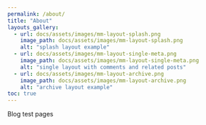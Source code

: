 ```yaml
---
permalink: /about/
title: "About"
layouts_gallery:
  - url: docs/assets/images/mm-layout-splash.png
    image_path: docs/assets/images/mm-layout-splash.png
    alt: "splash layout example"
  - url: docs/assets/images/mm-layout-single-meta.png
    image_path: docs/assets/images/mm-layout-single-meta.png
    alt: "single layout with comments and related posts"
  - url: docs/assets/images/mm-layout-archive.png
    image_path: docs/assets/images/mm-layout-archive.png
    alt: "archive layout example"
toc: true
---
```


Blog test pages
